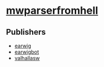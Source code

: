 # [mwparserfromhell](https://pypi.org/project/mwparserfromhell)



## Publishers
- [earwig](https://pypi.org/user/earwig)
- [earwigbot](https://pypi.org/user/earwigbot)
- [valhallasw](https://pypi.org/user/valhallasw)

